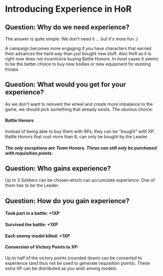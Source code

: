 # Introducing Experience in HoR

## Question: Why do we need experience?

The answer is quite simple:
We don't need it ... but it's more fun :)

A campaign becomes more engaging if you have characters that earned their advances the hard way than just bought new stuff.
Also HoR as it is right now does not incentivice buying Battle Honors. 
In most cases it seems to be the better choice to buy new bodies or new equipment for existing troops. 

## Question: What would you get for your experience?

As we don't want to reinvent the wheel and create more imbalance to the game, we should pick something that already exists.
The obvious choice:

#### Battle Honors
Instead of being able to buy them with RPs, they can be "bought" with XP. 
Battle Honors that cost more than 8, can only be bought by the Leader.

##### The only exceptions are Team Honors. These can still only be purchased with requisition points. 

## Question: Who gains experience?

Up to 3 Soldiers can be chosen which can accumulate experience. One of them has to be the Leader.

## Question: How do you gain experience?

#### Took part in a battle: +1XP
#### Survived the battle: +1XP
#### Each enemy model killed: +1XP
#### Conversion of Victory Points to XP:
Up to half of the victory points (rounded down) can be converted to experience (and thus not be used to generate requisition points).
These extra XP can be distributed as you wish among models.
